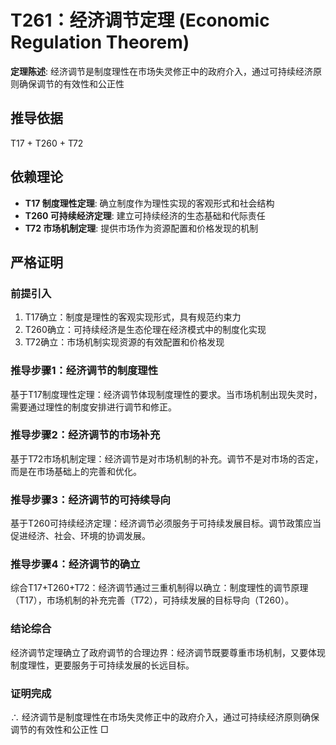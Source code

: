 # T261：经济调节定理 (Economic Regulation Theorem)

**定理陈述**: 经济调节是制度理性在市场失灵修正中的政府介入，通过可持续经济原则确保调节的有效性和公正性

## 推导依据
T17 + T260 + T72

## 依赖理论
- **T17 制度理性定理**: 确立制度作为理性实现的客观形式和社会结构
- **T260 可持续经济定理**: 建立可持续经济的生态基础和代际责任
- **T72 市场机制定理**: 提供市场作为资源配置和价格发现的机制

## 严格证明

### 前提引入
1. T17确立：制度是理性的客观实现形式，具有规范约束力
2. T260确立：可持续经济是生态伦理在经济模式中的制度化实现
3. T72确立：市场机制实现资源的有效配置和价格发现

### 推导步骤1：经济调节的制度理性
基于T17制度理性定理：经济调节体现制度理性的要求。当市场机制出现失灵时，需要通过理性的制度安排进行调节和修正。

### 推导步骤2：经济调节的市场补充
基于T72市场机制定理：经济调节是对市场机制的补充。调节不是对市场的否定，而是在市场基础上的完善和优化。

### 推导步骤3：经济调节的可持续导向
基于T260可持续经济定理：经济调节必须服务于可持续发展目标。调节政策应当促进经济、社会、环境的协调发展。

### 推导步骤4：经济调节的确立
综合T17+T260+T72：经济调节通过三重机制得以确立：制度理性的调节原理（T17），市场机制的补充完善（T72），可持续发展的目标导向（T260）。

### 结论综合
经济调节定理确立了政府调节的合理边界：经济调节既要尊重市场机制，又要体现制度理性，更要服务于可持续发展的长远目标。

### 证明完成
∴ 经济调节是制度理性在市场失灵修正中的政府介入，通过可持续经济原则确保调节的有效性和公正性 □